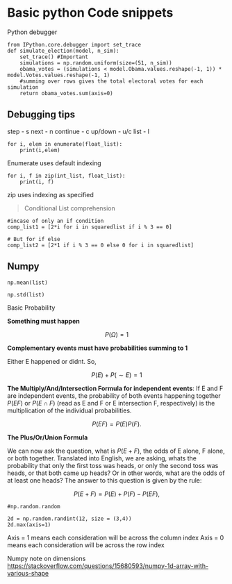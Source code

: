 # Basic python Code snippets

Python debugger
```
from IPython.core.debugger import set_trace
def simulate_election(model, n_sim):
    set_trace() #Important
    simulations = np.random.uniform(size=(51, n_sim))
    obama_votes = (simulations < model.Obama.values.reshape(-1, 1)) * model.Votes.values.reshape(-1, 1)
    #summing over rows gives the total electoral votes for each simulation
    return obama_votes.sum(axis=0)
```

## Debugging tips

step - s 
next - n
continue - c
up/down - u/c
list - l


```
for i, elem in enumerate(float_list):
    print(i,elem)
```
Enumerate uses default indexing

```
for i, f in zip(int_list, float_list):
    print(i, f)
```

zip uses indexing as specified

>Conditional List comprehension

```
#incase of only an if condition
comp_list1 = [2*i for i in squaredlist if i % 3 == 0]

# But for if else
comp_list2 = [2*1 if i % 3 == 0 else 0 for i in squaredlist]
```


## Numpy

```
np.mean(list)

np.std(list)

```

Basic Probability

**Something must happen**

$$P(\Omega) =1$$

**Complementary events must have probabilities summing to 1**

Either E happened or didnt. So,

$$P(E) + P(\sim E) = 1$$

**The Multiply/And/Intersection Formula for independent events**: If E and F are independent events, the probability of both events happening together $P(EF)$ or $P(E \cap F)$ (read as E and F or E intersection F, respectively) is the multiplication of the individual probabilities.

$$ P(EF) = P(E) P(F) .$$


**The Plus/Or/Union Formula** 

We can now ask the question, what is $P(E+F)$, the odds of E alone, F alone, or both together. Translated into English, we are asking, whats the probability that only the first toss was heads, or only the second toss was heads, or that both came up heads?  Or in other words, what are the odds of at least one heads? The answer to this question is given by the rule:

$$P(E+F) = P(E) + P(F) - P(EF),$$ 



```
#np.random.random

2d = np.random.randint(12, size = (3,4))
2d.max(axis=1)

```
Axis = 1 means each consideration will be across the column index
Axis = 0 means each consideration will be across the row index

Numpy note on dimensions
https://stackoverflow.com/questions/15680593/numpy-1d-array-with-various-shape
<!-- 

```

```

```

```



```

```


```

```


```

```


```

```


```

```


```

```

```

```


```

```


```

```


```

```

```

```


```

```


```

```

```

```


```

```

```

```


```

```


```

```

```

```


```

```


```

```


```

``` -->